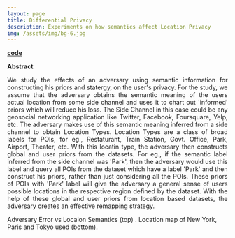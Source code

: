 ```yaml
---
layout: page
title: Differential Privacy
description: Experiments on how semantics affect Location Privacy
img: /assets/img/bg-6.jpg
---
```

<p>
<a target="_blank" href="https://github.com/susheels/libqif/tree/master/samples/semantic"><strong>code</strong></a> 
</p>

<strong>Abstract</strong>

<p align="justify">
    We study the effects of an adversary using semantic information for constructing his priors and statergy, on the user's privacy. For the study, we assume that the adversary obtains the semantic meaning of the users actual location from some side channel and uses it to chart out 'informed' priors which will reduce his loss. The Side Channel in this case could be any geosocial networking application like Twitter, Facebook, Foursquare, Yelp, etc. The adversary makes use of this semantic meaning inferred from a side channel to obtain Location Types. Location Types are a class of broad labels for POIs, for eg., Restaturant, Train Station, Govt. Office, Park, Airport, Theater, etc. With this locatin type, the adversary then constructs global and user priors from the datasets. For eg., if the semantic label inferred from the side channel was 'Park', then the adversary would use this label and query all POIs from the dataset which have a label 'Park' and then construct his priors, rather than just considering all the POIs. These priors of POIs with 'Park' label will give the adversary a general sense of users possible locations in the respective region defined by the dataset. With the help of these global and user priors from location based datasets, the adversary creates an effective remapping strategy.
</p>

<div class="img_row">
    <img class="col three" src="{{ site.baseurl }}/assets/img/semantic.PNG" alt="" title="Pipeline"/>
</div>
<div class="col three caption">
    Adversary Error vs Locaion Semantics (top) . Location map of New York, Paris and Tokyo used (bottom). 
</div>